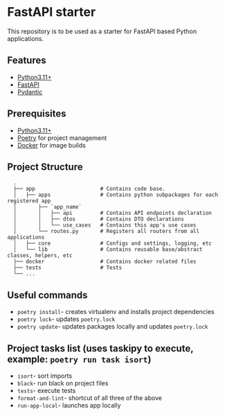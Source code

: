 # FastAPI starter

This repository is to be used as a starter for FastAPI based Python applications.

## Features

- [Python3.11+](https://www.python.org/)
- [FastAPI](https://fastapi.tiangolo.com/)
- [Pydantic](https://docs.pydantic.dev/latest/)

## Prerequisites

- [Python3.11+](https://www.python.org/)
- [Poetry](https://python-poetry.org/) for project management
- [Docker](https://docs.docker.com/) for image builds


## Project Structure

```
  .
  ├── app                     # Contains code base.
  │   ├── apps                # Contains python subpackages for each registered app
  │       ├── `app_name`
  │       │   ├── api         # Contains API endpoints declaration
  │       │   ├── dtos        # Contains DTO declarations
  │       │   └── use_cases   # Contains this app's use cases
  │       └── routes.py       # Registers all routers from all applications
  │   ├── core                # Configs and settings, logging, etc
  │   └── lib                 # Contains reusable base/abstract classes, helpers, etc
  ├── docker                  # Contains docker related files
  ├── tests                   # Tests
  └── ...
```

## Useful commands

-  `poetry install`- creates virtualenv and installs project dependencies
-  `poetry lock`- updates `poetry.lock`
-  `poetry update`- updates packages locally and updates `poetry.lock`

## Project tasks list (uses taskipy to execute, example: `poetry run task isort`)
-  `isort`- sort imports
-  `black`- run black on project files
-  `tests`- execute tests
-  `format-and-lint`- shortcut of all three of the above
-  `run-app-local`- launches app locally
